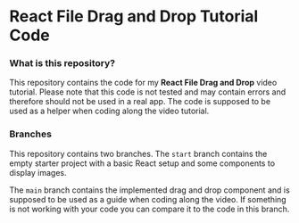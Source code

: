 # React File Drag and Drop Tutorial Code

### What is this repository?

This repository contains the code for my **React File Drag and Drop** video tutorial. Please note that this code is not tested and may contain errors and therefore should not be used in a real app. The code is supposed to be used as a helper when coding along the video tutorial.

### Branches

This repository contains two branches.
The `start` branch contains the empty starter project with a basic React setup and some components to display images.

The `main` branch contains the implemented drag and drop component and is supposed to be used as a guide when coding along the video. If something is not working with your code you can compare it to the code in this branch.
